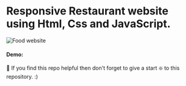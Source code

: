 # Responsive Restaurant website using Html, Css and JavaScript.

![Food website](https://github.com/codersgyan/Responsive-restaurant-website/blob/master/restaurant-webpage.jpg?raw=true)


#### Demo:


🙏 If you find this repo helpful then don't forget to give a start ❇️ to this repository. :)

